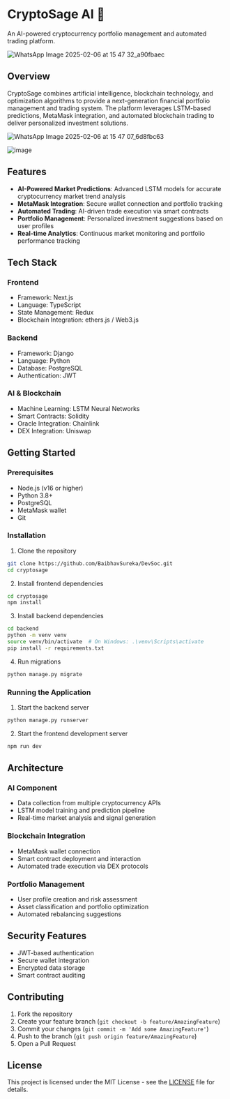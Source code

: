 # CryptoSage AI 🚀

An AI-powered cryptocurrency portfolio management and automated trading platform.

![WhatsApp Image 2025-02-06 at 15 47 32_a90fbaec](https://github.com/user-attachments/assets/61af467d-0c5b-4fd2-95a1-a4c56bdda137)

## Overview

CryptoSage combines artificial intelligence, blockchain technology, and optimization algorithms to provide a next-generation financial portfolio management and trading system. The platform leverages LSTM-based predictions, MetaMask integration, and automated blockchain trading to deliver personalized investment solutions.

![WhatsApp Image 2025-02-06 at 15 47 07_6d8fbc63](https://github.com/user-attachments/assets/bb880f00-8644-47a7-a9ee-c5b270e69828)

![image](https://github.com/user-attachments/assets/a038dfe2-6558-4f59-a371-6f7b084766a4)


## Features

- **AI-Powered Market Predictions**: Advanced LSTM models for accurate cryptocurrency market trend analysis
- **MetaMask Integration**: Secure wallet connection and portfolio tracking
- **Automated Trading**: AI-driven trade execution via smart contracts
- **Portfolio Management**: Personalized investment suggestions based on user profiles
- **Real-time Analytics**: Continuous market monitoring and portfolio performance tracking

## Tech Stack

### Frontend
- Framework: Next.js
- Language: TypeScript
- State Management: Redux
- Blockchain Integration: ethers.js / Web3.js

### Backend
- Framework: Django
- Language: Python
- Database: PostgreSQL
- Authentication: JWT

### AI & Blockchain
- Machine Learning: LSTM Neural Networks
- Smart Contracts: Solidity
- Oracle Integration: Chainlink
- DEX Integration: Uniswap

## Getting Started

### Prerequisites
- Node.js (v16 or higher)
- Python 3.8+
- PostgreSQL
- MetaMask wallet
- Git

### Installation

1. Clone the repository
```bash
git clone https://github.com/BaibhavSureka/DevSoc.git
cd cryptosage
```

2. Install frontend dependencies
```bash
cd cryptosage
npm install
```

3. Install backend dependencies
```bash
cd backend
python -m venv venv
source venv/bin/activate  # On Windows: .\venv\Scripts\activate
pip install -r requirements.txt
```

4. Run migrations
```bash
python manage.py migrate
```

### Running the Application

1. Start the backend server
```bash
python manage.py runserver
```

2. Start the frontend development server
```bash
npm run dev
```

## Architecture

### AI Component
- Data collection from multiple cryptocurrency APIs
- LSTM model training and prediction pipeline
- Real-time market analysis and signal generation

### Blockchain Integration
- MetaMask wallet connection
- Smart contract deployment and interaction
- Automated trade execution via DEX protocols

### Portfolio Management
- User profile creation and risk assessment
- Asset classification and portfolio optimization
- Automated rebalancing suggestions

## Security Features

- JWT-based authentication
- Secure wallet integration
- Encrypted data storage
- Smart contract auditing

## Contributing

1. Fork the repository
2. Create your feature branch (`git checkout -b feature/AmazingFeature`)
3. Commit your changes (`git commit -m 'Add some AmazingFeature'`)
4. Push to the branch (`git push origin feature/AmazingFeature`)
5. Open a Pull Request

## License

This project is licensed under the MIT License - see the [LICENSE](LICENSE) file for details.
